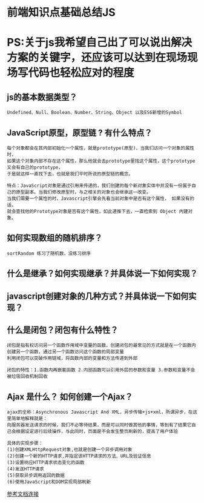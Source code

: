 # 前端知识点基础总结JS
# PS:关于js我希望自己出了可以说出解决方案的关键字，还应该可以达到在现场现场写代码也轻松应对的程度

## js的基本数据类型？
	Undefined、Null、Boolean、Number、String、Object 以及ES6新增的Symbol
	
## JavaScript原型，原型链 ? 有什么特点？
	每个对象都会在其内部初始化一个属性，就是prototype(原型)，当我们访问一个对象的属性时，
	如果这个对象内部不存在这个属性，那么他就会去prototype里找这个属性，这个prototype又会有自己的prototype，
	于是就这样一直找下去，也就是我们平时所说的原型链的概念。
	
	特点：JavaScript对象是通过引用来传递的，我们创建的每个新对象实体中并没有一份属于自己的原型副本。当我们修改原型时，与之相关的对象也会继承这一改变。
	当我们需要一个属性的时，Javascript引擎会先看当前对象中是否有这个属性， 如果没有的话，
	就会查找他的Prototype对象是否有这个属性，如此递推下去，一直检索到 Object 内建对象。
	
## 如何实现数组的随机排序？
	sortRandom 练习了随机数，没练习排序
	
## 什么是继承？如何实现继承？并具体说一下如何实现？

## javascript创建对象的几种方式？并具体说一下如何实现？

## 什么是闭包？闭包有什么特性？
	闭包是指有权访问另一个函数作用域中变量的函数，创建闭包的最常见的方式就是在一个函数内创建另一个函数，通过另一个函数访问这个函数的局部变量
	利用闭包可以突破作用链域，将函数内部的变量和方法传递到外部
	
	闭包的特性：1.函数内再嵌套函数 2.内部函数可以引用外层的参数和变量 3.参数和变量不会被垃圾回收机制回收
	
## Ajax 是什么？ 如何创建一个Ajax？
	ajax的全称：Asynchronous Javascript And XML，异步传输+js+xml，所谓异步，在这里简单地解释就是：
	向服务器发送请求的时候，我们不必等待结果，而是可以同时做其他的事情，等到有了结果它自己会根据设定进行后续操作，与此同时，页面是不会发生整页刷新的，提高了用户体验
	
	具体的实现步骤：
	(1)创建XMLHttpRequest对象,也就是创建一个异步调用对象
	(2)创建一个新的HTTP请求,并指定该HTTP请求的方法、URL及验证信息
	(3)设置响应HTTP请求状态变化的函数
	(4)发送HTTP请求
	(5)获取异步调用返回的数据
	(6)使用JavaScript和DOM实现局部刷新
	
[参考文档连接](https://blog.csdn.net/github_38596081/article/details/86776182)
	
	
	

	
